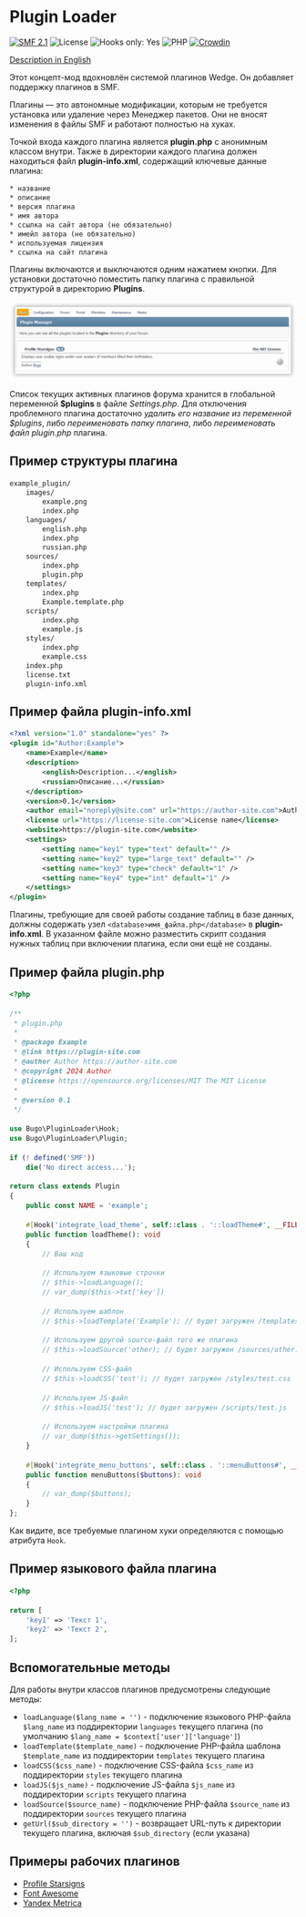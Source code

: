 # Plugin Loader

[![SMF 2.1](https://img.shields.io/badge/SMF-2.1-ed6033.svg?style=flat)](https://github.com/SimpleMachines/SMF2.1)
![License](https://img.shields.io/github/license/dragomano/plugin-loader)
![Hooks only: Yes](https://img.shields.io/badge/Hooks%20only-YES-blue)
![PHP](https://img.shields.io/badge/PHP-^8.0-blue.svg?style=flat)
[![Crowdin](https://badges.crowdin.net/plugin-loader/localized.svg)](https://crowdin.com/project/plugin-loader)

[Description in English](README.md)

Этот концепт-мод вдохновлён системой плагинов Wedge. Он добавляет поддержку плагинов в SMF.

Плагины — это автономные модификации, которым не требуется установка или удаление через Менеджер пакетов. Они не вносят изменения в файлы SMF и работают полностью на хуках.

Точкой входа каждого плагина является **plugin.php** с анонимным классом внутри. Также в директории каждого плагина должен находиться файл **plugin-info.xml**, содержащий ключевые данные плагина:

    * название
    * описание
    * версия плагина
    * имя автора
    * ссылка на сайт автора (не обязательно)
    * имейл автора (не обязательно)
    * используемая лицензия
    * ссылка на сайт плагина

Плагины включаются и выключаются одним нажатием кнопки. Для установки достаточно поместить папку плагина с правильной структурой в директорию **Plugins**.

![](preview.png)

Список текущих активных плагинов форума хранится в глобальной переменной **$plugins** в файле _Settings.php_. Для отключения проблемного плагина достаточно _удалить его название из переменной $plugins_, либо _переименовать папку плагина_, либо _переименовать файл plugin.php_ плагина.

## Пример структуры плагина

```
example_plugin/
	images/
		example.png
		index.php
	languages/
		english.php
		index.php
		russian.php
	sources/
		index.php
		plugin.php
	templates/
		index.php
		Example.template.php
	scripts/
		index.php
		example.js
	styles/
		index.php
		example.css
	index.php
	license.txt
	plugin-info.xml
```

## Пример файла plugin-info.xml

```xml
<?xml version="1.0" standalone="yes" ?>
<plugin id="Author:Example">
	<name>Example</name>
	<description>
		<english>Description...</english>
		<russian>Описание...</russian>
	</description>
	<version>0.1</version>
	<author email="noreply@site.com" url="https://author-site.com">Author</author>
	<license url="https://license-site.com">License name</license>
	<website>https://plugin-site.com</website>
	<settings>
		<setting name="key1" type="text" default="" />
		<setting name="key2" type="large_text" default="" />
		<setting name="key3" type="check" default="1" />
		<setting name="key4" type="int" default="1" />
	</settings>
</plugin>
```

Плагины, требующие для своей работы создание таблиц в базе данных, должны содержать узел `<database>имя_файла.php</database>` в **plugin-info.xml**. В указанном файле можно разместить скрипт создания нужных таблиц при включении плагина, если они ещё не созданы.

## Пример файла plugin.php

```php
<?php

/**
 * plugin.php
 *
 * @package Example
 * @link https://plugin-site.com
 * @author Author https://author-site.com
 * @copyright 2024 Author
 * @license https://opensource.org/licenses/MIT The MIT License
 *
 * @version 0.1
 */

use Bugo\PluginLoader\Hook;
use Bugo\PluginLoader\Plugin;

if (! defined('SMF'))
	die('No direct access...');

return class extends Plugin
{
	public const NAME = 'example';

	#[Hook('integrate_load_theme', self::class . '::loadTheme#', __FILE__)]
	public function loadTheme(): void
	{
		// Ваш код

		// Используем языковые строчки
		// $this->loadLanguage();
		// var_dump($this->txt['key'])

		// Используем шаблон
		// $this->loadTemplate('Example'); // будет загружен /templates/Example.template.php

		// Используем другой source-файл того же плагина
		// $this->loadSource('other); // будет загружен /sources/other.php

		// Используем CSS-файл
		// $this->loadCSS('test'); // будет загружен /styles/test.css

		// Используем JS-файл
		// $this->loadJS('test'); // будет загружен /scripts/test.js

		// Используем настройки плагина
		// var_dump($this->getSettings());
	}

	#[Hook('integrate_menu_buttons', self::class . '::menuButtons#', __FILE__)]
	public function menuButtons($buttons): void
	{
		// var_dump($buttons);
	}
};

```

Как видите, все требуемые плагином хуки определяются с помощью атрибута `Hook`.

## Пример языкового файла плагина

```php
<?php

return [
	'key1' => 'Текст 1',
	'key2' => 'Текст 2',
];

```

## Вспомогательные методы

Для работы внутри классов плагинов предусмотрены следующие методы:

- `loadLanguage($lang_name = '')` - подключение языкового PHP-файла `$lang_name` из поддиректории `languages` текущего плагина (по умолчанию `$lang_name = $context['user']['language']`)
- `loadTemplate($template_name)` - подключение PHP-файла шаблона `$template_name` из поддиректории `templates` текущего плагина
- `loadCSS($css_name)` - подключение CSS-файла `$css_name` из поддиректории `styles` текущего плагина
- `loadJS($js_name)` - подключение JS-файла `$js_name` из поддиректории `scripts` текущего плагина
- `loadSource($source_name)` - подключение PHP-файла `$source_name` из поддиректории `sources` текущего плагина
- `getUrl($sub_directory = '')` - возвращает URL-путь к директории текущего плагина, включая `$sub_directory` (если указана)

## Примеры рабочих плагинов

- [Profile Starsigns](https://drive.proton.me/urls/8ZX5G1QXSR#WG0Yl99C0NJw)
- [Font Awesome](https://drive.proton.me/urls/ABF7BBDC80#Eo0cVWRbrbxi)
- [Yandex Metrica](https://drive.proton.me/urls/16ZEE2PCKW#UI0yxQoG7BKP)
